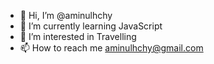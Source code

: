 - 👋 Hi, I’m @aminulhchy
- 🌱 I’m currently learning JavaScript
- 👀 I’m interested in Travelling
- 📫 How to reach me aminulhchy@gmail.com

<!---
aminulhchy/aminulhchy is a ✨ special ✨ repository because its `README.md` (this file) appears on your GitHub profile.
You can click the Preview link to take a look at your changes.
--->
